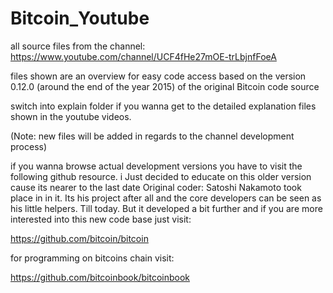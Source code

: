 # Bitcoin_Youtube
all source files from the channel: https://www.youtube.com/channel/UCF4fHe27mOE-trLbjnfFoeA

files shown are an overview for easy code access based on the version 0.12.0 (around the end of the year 2015) of the original Bitcoin code source

switch into explain folder if you wanna get to the detailed explanation files shown in the youtube videos.

(Note: new files will be added in regards to the channel development process)

if you wanna browse actual development versions you have to visit the following github resource.
i Just decided to educate on this older version cause its nearer to the last date Original coder: Satoshi Nakamoto took place in in it. Its his project after all and the core developers can be seen as his little helpers. Till today.
But it developed a bit further and if you are more interested into this new code base just visit:


https://github.com/bitcoin/bitcoin

for programming on bitcoins chain visit:

https://github.com/bitcoinbook/bitcoinbook
